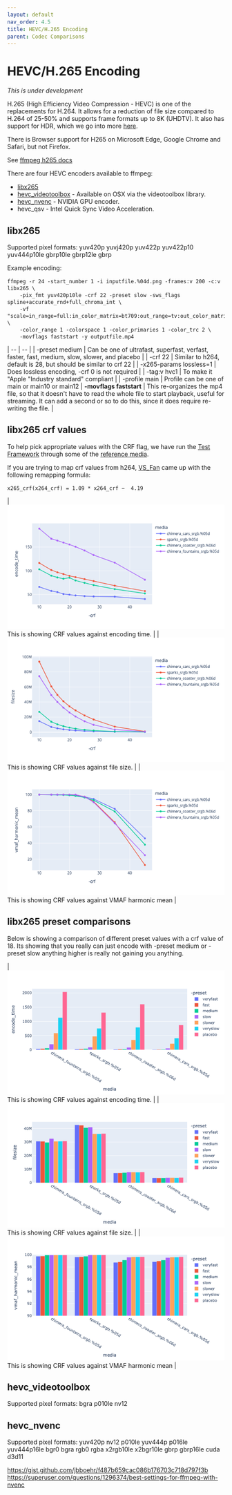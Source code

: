 ```yaml
---
layout: default
nav_order: 4.5
title: HEVC/H.265 Encoding
parent: Codec Comparisons
---
```


# HEVC/H.265 Encoding

*This is under development*

H.265 (High Efficiency Video Compression - HEVC) is one of the replacements for H.264. It allows for a reduction of file size compared to H.264 of 25-50% and supports frame formats up to 8K (UHDTV). It also has support for HDR, which we go into more [here](enctests/HDR_Encoding.html).

There is Browser support for H265 on Microsoft Edge, Google Chrome and Safari, but not Firefox.

See [ffmpeg h265 docs](https://trac.ffmpeg.org/wiki/Encode/H.265)

There are four HEVC encoders available to ffmpeg:
   * [libx265](#libx265)
   * [hevc_videotoolbox](#hevc_videotoolbox) - Available on OSX via the videotoolbox library.
   * [hevc_nvenc](#hevc_nvenc) - NVIDIA GPU encoder.
   * hevc_qsv - Intel Quick Sync Video Acceleration.

## libx265

Supported pixel formats: 
yuv420p
yuvj420p
yuv422p
yuv422p10
yuv444p10le
gbrp10le
gbrp12le
gbrp

Example encoding:

<!---
name: test_h265
sources: 
- sourceimages/chip-chart-1080-16bit-noicc.png.yml
comparisontest:
   - testtype: idiff
     compare_image: ../sourceimages/chip-chart-1080-16bit-noicc-yuv420p10le.png
   - testtype: assertresults
     tests:
     - assert: less
       value: max_error
       less: 0.00195
-->
```
ffmpeg -r 24 -start_number 1 -i inputfile.%04d.png -frames:v 200 -c:v libx265 \
    -pix_fmt yuv420p10le -crf 22 -preset slow -sws_flags spline+accurate_rnd+full_chroma_int \
    -vf "scale=in_range=full:in_color_matrix=bt709:out_range=tv:out_color_matrix=bt709" \
    -color_range 1 -colorspace 1 -color_primaries 1 -color_trc 2 \
    -movflags faststart -y outputfile.mp4
```


| -- | -- |
| -preset medium | Can be one of ultrafast, superfast, verfast, faster, fast, medium, slow, slower, and placebo |
| -crf 22 | Similar to h264, default is 28, but should be similar to crf 22 |
| -x265-params lossless=1 | Does lossless encoding, -crf 0 is not required |
| -tag:v hvc1 | To make it "Apple "Industry standard" compliant |
| -profile main | Profile can be one of main or main10 or main12 |
**-movflags faststart** | This re-organizes the mp4 file, so that it doesn't have to read the whole file to start playback, useful for streaming. It can add a second or so to do this, since it does require re-writing the file. |
## libx265 crf values

To help pick appropriate values with the CRF flag, we have run the [Test Framework](enctests/README.html) through some of the [reference media](enctests/sources/enc_sources/README.html).

If you are trying to map crf values from h264, [VS_Fan](http://forum.doom9.net/showthread.php?p=1940750) came up with the following remapping formula:
```
x265_crf(x264_crf) = 1.09 * x264_crf −  4.19
```

| ![](enctests/reference-results/hevc-crf-test-encode_time.png)  This is showing CRF values against encoding time. |
| ![](enctests/reference-results/hevc-crf-test-filesize.png) This is showing CRF values against file size. |
| ![](enctests/reference-results/hevc-crf-test-vmaf_harmonic_mean.png) This is showing CRF values against VMAF harmonic mean |

## libx265 preset comparisons

Below is showing a comparison of different preset values with a crf value of 18.
Its showing that you really can just encode with -preset medium or -preset slow anything higher is really not gaining you anything.

| ![](enctests/reference-results/hevc-test-encode_time.png)  This is showing CRF values against encoding time. |
| ![](enctests/reference-results/hevc-test-filesize.png) This is showing CRF values against file size. |
| ![](enctests/reference-results/hevc-test-vmaf_harmonic_mean.png) This is showing CRF values against VMAF harmonic mean |


## hevc_videotoolbox

Supported pixel formats: 
bgra
p010le
nv12

## hevc_nvenc

Supported pixel formats:
yuv420p nv12 p010le yuv444p p016le yuv444p16le bgr0 bgra rgb0 rgba x2rgb10le x2bgr10le gbrp gbrp16le cuda d3d11

https://gist.github.com/jbboehr/f487b659cac086b176703c718d797f3b
https://superuser.com/questions/1296374/best-settings-for-ffmpeg-with-nvenc


